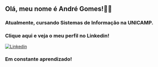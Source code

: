 ## Olá, meu nome é André Gomes!👋🏽
### Atualmente, cursando Sistemas de Informação na UNICAMP.

### Clique aqui e veja o meu perfil no Linkedin!

[![Linkedin](https://img.shields.io/badge/LinkedIn-0077B5?style=for-the-badge&logo=linkedin&logoColor=white)](www.linkedin.com/in/andré-gomes-de-lima-braga)


### Em constante aprendizado!
